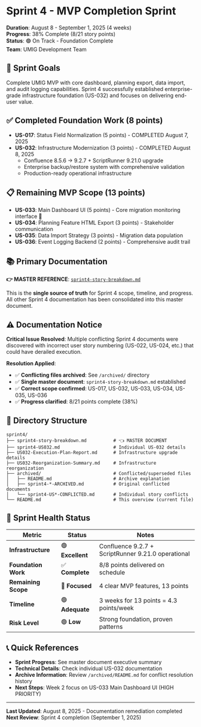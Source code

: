 # Sprint 4 - MVP Completion Sprint

**Duration**: August 8 - September 1, 2025 (4 weeks)  
**Progress**: 38% Complete (8/21 story points)  
**Status**: 🟢 On Track - Foundation Complete  
**Team**: UMIG Development Team

## 🎯 Sprint Goals

Complete UMIG MVP with core dashboard, planning export, data import, and audit logging capabilities. Sprint 4 successfully established enterprise-grade infrastructure foundation (US-032) and focuses on delivering end-user value.

## ✅ Completed Foundation Work (8 points)

- **US-017**: Status Field Normalization (5 points) - COMPLETED August 7, 2025
- **US-032**: Infrastructure Modernization (3 points) - COMPLETED August 8, 2025
  - Confluence 8.5.6 → 9.2.7 + ScriptRunner 9.21.0 upgrade
  - Enterprise backup/restore system with comprehensive validation
  - Production-ready operational infrastructure

## 📋 Remaining MVP Scope (13 points)

- **US-033**: Main Dashboard UI (5 points) - Core migration monitoring interface 🎯
- **US-034**: Planning Feature HTML Export (3 points) - Stakeholder communication
- **US-035**: Data Import Strategy (3 points) - Migration data population
- **US-036**: Event Logging Backend (2 points) - Comprehensive audit trail

## 📚 Primary Documentation

**👉 MASTER REFERENCE**: [`sprint4-story-breakdown.md`](sprint4-story-breakdown.md)

This is the **single source of truth** for Sprint 4 scope, timeline, and progress. All other Sprint 4 documentation has been consolidated into this master document.

## ⚠️ Documentation Notice

**Critical Issue Resolved**: Multiple conflicting Sprint 4 documents were discovered with incorrect user story numbering (US-022, US-024, etc.) that could have derailed execution.

**Resolution Applied**:

- ✅ **Conflicting files archived**: See `/archived/` directory
- ✅ **Single master document**: `sprint4-story-breakdown.md` established
- ✅ **Correct scope confirmed**: US-017, US-032, US-033, US-034, US-035, US-036
- ✅ **Progress clarified**: 8/21 points complete (38%)

## 📁 Directory Structure

```text
sprint4/
├── sprint4-story-breakdown.md          # 👈 MASTER DOCUMENT
├── sprint4-US032.md                    # Individual US-032 details
├── US032-Execution-Plan-Report.md      # Infrastructure upgrade details
├── US032-Reorganization-Summary.md     # Infrastructure reorganization
├── archived/                           # Conflicted/superseded files
│   ├── README.md                       # Archive explanation
│   ├── sprint4-*-ARCHIVED.md           # Original conflicted documents
│   └── sprint4-US*-CONFLICTED.md       # Individual story conflicts
└── README.md                           # This overview (current file)
```

## 🚀 Sprint Health Status

| Metric              | Status           | Notes                                              |
| ------------------- | ---------------- | -------------------------------------------------- |
| **Infrastructure**  | 🟢 **Excellent** | Confluence 9.2.7 + ScriptRunner 9.21.0 operational |
| **Foundation Work** | ✅ **Complete**  | 8/8 points delivered on schedule                   |
| **Remaining Scope** | 🎯 **Focused**   | 4 clear MVP features, 13 points                    |
| **Timeline**        | 🟢 **Adequate**  | 3 weeks for 13 points = 4.3 points/week            |
| **Risk Level**      | 🟢 **Low**       | Strong foundation, proven patterns                 |

## 📞 Quick References

- **Sprint Progress**: See master document executive summary
- **Technical Details**: Check individual US-032 documentation
- **Archive Information**: Review `/archived/README.md` for conflict resolution history
- **Next Steps**: Week 2 focus on US-033 Main Dashboard UI (HIGH PRIORITY)

---

**Last Updated**: August 8, 2025 - Documentation remediation completed  
**Next Review**: Sprint 4 completion (September 1, 2025)
